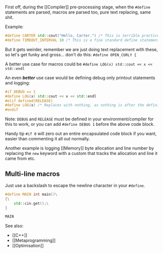 First off, during the [[Compiler]] pre-processing stage, when the `#define` statements are parsed, macros are parsed too, pure text replacing, same shit.

Example:
```cpp
#define CARTER std::cout("Hello, Carter.") /* This is terrible practice, never do it */
#define TIMEOUT_INTERVAL 10 /* This is a fine standard define statement */
```

But it gets weirder, remember we are just doing text replacement with these, so let's get funky and gross... don't do this: `#define OPEN_CURLY {`

A better use case for macros could be `#define LOG(x) std::cout << x << std::endl`

An even ***better*** use case would be defining debug only printout statements and logging:

```cpp
#if DEBUG == 1
#define LOG(x) std::cout << x << std::endl
#elif defined(RELEASE)
#define LOG(x) /* Replaces with nothing, as nothing is after the definition */
#endif
```

Note: `DEBUG` and `RELEASE` must be defined in your environment/compiler for this to work, or you can add `#define DEBUG 1` before the above code block.

Handy tip `#if 0` will zero out an entire encapsulated code block if you want, easier than commenting it all out normally.

Another example is logging [[Memory]] byte allocation and line number by replacing the `new` keyword with a custom that tracks the allocation and line it came from etc.

## Multi-line macros

Just use a backslash to escape the newline character in your `#define`.

```cpp
#define MAIN int main()\
{\
	std::cin.get();\
}

MAIN
```


See also:
- [[C++]]
- [[Metaprogramming]]
- [[Optimisation]]